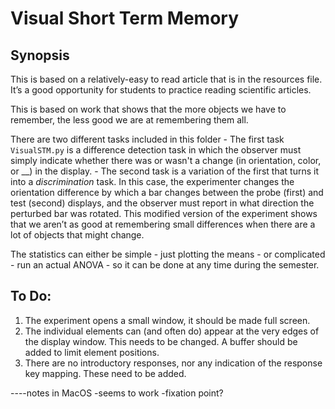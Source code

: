 # Visual Short Term Memory

## Synopsis

This is based on a relatively-easy to read article that is in the resources file. It’s a good opportunity for students to practice reading scientific articles. 

This is based on work that shows that the more objects we have to remember, the less good we are at remembering them all. 

There are two different tasks included in this folder
    - The first task `VisualSTM.py` is a difference detection task in which the 
    observer must simply indicate whether there was or wasn't a change 
    (in orientation, color, or __) in the display.
    - The second task is a variation of the first that turns it into a 
    *discrimination* task. In this case, the experimenter changes the orientation 
    difference by which a bar changes between the probe (first) and test (second)
    displays, and the observer must report in what direction the perturbed bar
    was rotated. This modified version of the experiment shows that we aren’t as 
    good at remembering small differences when there are a lot of objects that 
    might change.

The statistics can either be simple - just plotting the means - or complicated - run an actual ANOVA - so it can be done at any time during the semester. 

## To Do:
1. The experiment opens a small window, it should be made full screen.
2. The individual elements can (and often do) appear at the very edges of the 
display window. This needs to be changed. A buffer should be added to limit element
positions.
3. There are no introductory responses, nor any indication of the response key
mapping. These need to be added.

----notes in MacOS
-seems to work
-fixation point?
